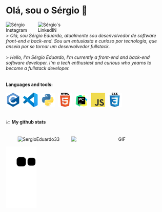 # Olá, sou o Sérgio 👋 

<a href="https://www.instagram.com/sergio_easf/" target="_blank">
  <img align="left" alt="Sérgio Instagram" width="100px" src="https://img.shields.io/badge/Instagram-E4405F?style=for-the-badge&logo=instagram&logoColor=white" />
</a>
<a href="https://www.linkedin.com/in/s%C3%A9rgio-eduardo-de-almeida-soares-filho-423138250/">
  <img align="left" alt="Sérgio`s LinkedIN" width="85px" src="https://img.shields.io/badge/LinkedIn-0077B5?style=for-the-badge&logo=linkedin&logoColor=white" />
</a>
<br>
<br>
> <i>Olá, sou Sérgio Eduardo, atualmente sou desenvolvedor de software front-end e back-end. Sou um entusiasta e curioso por tecnologia, que anseia por se tornar um desenvolvedor fullstack.</i>
<br>
<br>
> <i>Hello, I'm Sérgio Eduardo, I'm currently a front-end and back-end software developer. I'm a tech enthusiast and curious who yearns to become a fullstack developer.</i>
</br>
<br>
</br>
<b>Languages and tools:</b> 
<br></br>

<div style="flex-direction: row; align-itens: center; justify-content: center">
<img src="https://raw.githubusercontent.com/devicons/devicon/master/icons/c/c-original.svg" alt="c" height="45" style="padding-right: 5px"/>
<img src="https://raw.githubusercontent.com/devicons/devicon/master/icons/vscode/vscode-original.svg" alt="vscode" height="45" style="padding-right: 5px"/>
<img src="https://raw.githubusercontent.com/devicons/devicon/1119b9f84c0290e0f0b38982099a2bd027a48bf1/icons/python/python-original.svg" alt="python" height="45" style="padding-right: 5px"/>
<img src="https://raw.githubusercontent.com/devicons/devicon/1119b9f84c0290e0f0b38982099a2bd027a48bf1/icons/html5/html5-original-wordmark.svg" alt="html5" height="45" style="padding-right: 5px"/>
<img src="https://raw.githubusercontent.com/devicons/devicon/1119b9f84c0290e0f0b38982099a2bd027a48bf1/icons/pycharm/pycharm-original.svg" alt="pycharm" height="40" style="padding-right: 5px"/>
<img src="https://raw.githubusercontent.com/devicons/devicon/master/icons/javascript/javascript-original.svg" alt="javascript" height="45" style="padding-right: 3px"/>
<img src="https://raw.githubusercontent.com/devicons/devicon/1119b9f84c0290e0f0b38982099a2bd027a48bf1/icons/css3/css3-original-wordmark.svg" alt="css3" height="45" style="padding-right: 5px"/>
</div>
<br>
</br>
📈 <b>My github stats</b>
<br>
</br>

<p align="center"> <img src="https://github-readme-stats.vercel.app/api?username=SergioEduardo33&show_icons=true&theme=gotham" alt="SergioEduardo33" />
  
<img align="right" alt="GIF" src="https://github.com/abhisheknaiidu/abhisheknaiidu/blob/master/code.gif?raw=true" width="300" height="220" />
  
  
 ![Snake animation](https://github.com/rafaballerini/rafaballerini/blob/output/github-contribution-grid-snake.svg)
